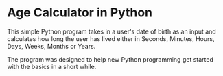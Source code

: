 # Age Calculator in Python

This simple Python program takes in a user's date of birth as an input and calculates how long the user has lived either in Seconds, Minutes, Hours, Days, Weeks, Months or Years.

The program was designed to help new Python programming get started with the basics in a short while.

